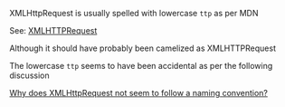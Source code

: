 XMLHttpRequest is usually spelled with lowercase `ttp` as per MDN
 
See: [XMLHTTPRequest](https://developer.mozilla.org/en-US/docs/Web/API/XMLHTTPRequest)
 
Although it should have probably been camelized as XMLHTTPRequest 

The lowercase `ttp` seems to have been accidental as per the following discussion

[Why does XMLHttpRequest not seem to follow a naming convention?
](https://softwareengineering.stackexchange.com/questions/157375/why-does-xmlhttprequest-not-seem-to-follow-a-naming-convention)
